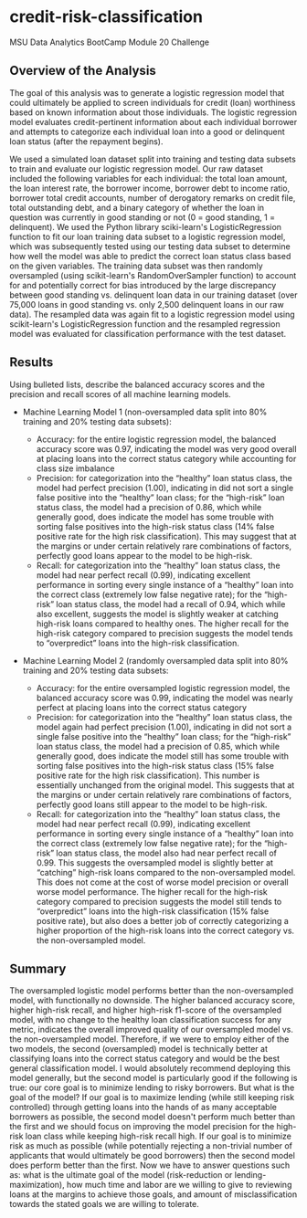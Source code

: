 # credit-risk-classification
 MSU Data Analytics BootCamp Module 20 Challenge

## Overview of the Analysis

The goal of this analysis was to generate a logistic regression model that could ultimately be applied to screen individuals for credit (loan) worthiness based on known information about those individuals. The logistic regression model evaluates credit-pertinent information about each individual borrower and attempts to categorize each individual loan into a good or delinquent loan status (after the repayment begins). 

We used a simulated loan dataset split into training and testing data subsets to train and evaluate our logistic regression model. Our raw dataset included the following variables for each individual: the total loan amount, the loan interest rate, the borrower income, borrower debt to income ratio, borrower total credit accounts, number of derogatory remarks on credit file, total outstanding debt, and a binary category of whether the loan in question was currently in good standing or not (0 = good standing, 1 = delinquent). We used the Python library sciki-learn's LogisticRegression function to fit our loan training data subset to a logistic regression model, which was subsequently tested using our testing data subset to determine how well the model was able to predict the correct loan status class based on the given variables. The training data subset was then randomly oversampled (using scikit-learn's RandomOverSampler function) to account for and potentially correct for bias introduced by the large discrepancy between good standing vs. delinquent loan data in our training dataset (over 75,000 loans in good standing vs. only 2,500 delinquent loans in our raw data). The resampled data was again fit to a logistic regression model using scikit-learn's LogisticRegression function and the resampled regression model was evaluated for classification performance with the test dataset.

## Results

Using bulleted lists, describe the balanced accuracy scores and the precision and recall scores of all machine learning models.

* Machine Learning Model 1 (non-oversampled data split into 80% training and 20% testing data subsets):
  * Accuracy: for the entire logistic regression model, the balanced accuracy score was 0.97, indicating the model was very good overall at placing loans into the correct status category while accounting for class size imbalance
  * Precision: for categorization into the “healthy” loan status class, the model had perfect precision (1.00), indicating in did not sort a single false positive into the “healthy” loan class; for the “high-risk” loan status class, the model had a precision of 0.86, which while generally good, does indicate the model has some trouble with sorting false positives into the high-risk status class (14% false positive rate for the high risk classification). This may suggest that at the margins or under certain relatively rare combinations of factors, perfectly good loans appear to the model to be high-risk.
  * Recall: for categorization into the “healthy” loan status class, the model had near perfect recall (0.99), indicating excellent performance in sorting every single instance of a “healthy” loan into the correct class (extremely low false negative rate); for the “high-risk” loan status class, the model had a recall of 0.94, which while also excellent, suggests the model is slightly weaker at catching high-risk loans compared to healthy ones. The higher recall for the high-risk category compared to precision suggests the model tends to “overpredict” loans into the high-risk classification.

* Machine Learning Model 2 (randomly oversampled data split into 80% training and 20% testing data subsets:
  * Accuracy: for the entire oversampled logistic regression model, the balanced accuracy score was 0.99, indicating the model was nearly perfect at placing loans into the correct status category
  * Precision: for categorization into the “healthy” loan status class, the model again had perfect precision (1.00), indicating in did not sort a single false positive into the “healthy” loan class; for the “high-risk” loan status class, the model had a precision of 0.85, which while generally good, does indicate the model still has some trouble with sorting false positives into the high-risk status class (15% false positive rate for the high risk classification). This number is essentially unchanged from the original model. This suggests that at the margins or under certain relatively rare combinations of factors, perfectly good loans still appear to the model to be high-risk.
  * Recall: for categorization into the “healthy” loan status class, the model had near perfect recall (0.99), indicating excellent performance in sorting every single instance of a “healthy” loan into the correct class (extremely low false negative rate); for the “high-risk” loan status class, the model also had near perfect recall of 0.99. This suggests the oversampled model is slightly better at “catching” high-risk loans compared to the non-oversampled model. This does not come at the cost of worse model precision or overall worse model performance. The higher recall for the high-risk category compared to precision suggests the model still tends to “overpredict” loans into the high-risk classification (15% false positive rate), but also does a better job of correctly categorizing a higher proportion of the high-risk loans into the correct category vs. the non-oversampled model.

## Summary

The oversampled logistic model performs better than the non-oversampled model, with functionally no downside. The higher balanced accuracy score, higher high-risk recall, and higher high-risk f1-score of the oversampled model, with no change to the healthy loan classification success for any metric, indicates the overall improved quality of our oversampled model vs. the non-oversampled model. Therefore, if we were to employ either of the two models, the second (oversampled) model is technically better at classifying loans into the correct status category and would be the best general classification model. I would absolutely recommend deploying this model generally, but the second model is particularly good if the following is true: our core goal is to minimize lending to risky borrowers. But what is the goal of the model? If our goal is to maximize lending (while still keeping risk controlled) through getting loans into the hands of as many acceptable borrowers as possible, the second model doesn't perform much better than the first and we should focus on improving the model precision for the high-risk loan class while keeping high-risk recall high. If our goal is to minimize risk as much as possible (while potentially rejecting a non-trivial number of applicants that would ultimately be good borrowers) then the second model does perform better than the first. Now we have to answer questions such as: what is the ultimate goal of the model (risk-reduction or lending-maximization), how much time and labor are we willing to give to reviewing loans at the margins to achieve those goals, and amount of misclassification towards the stated goals we are willing to tolerate.
